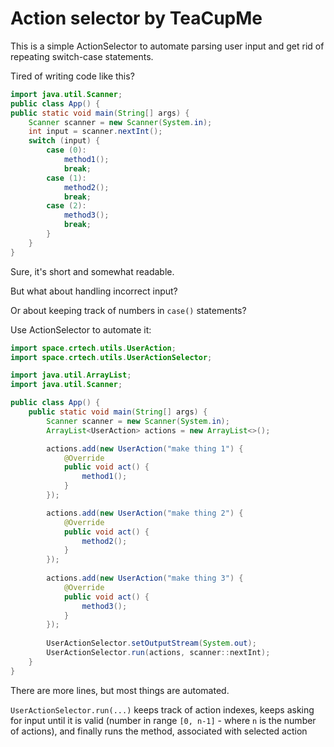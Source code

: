 # Action selector by TeaCupMe
This is a simple ActionSelector to automate parsing user input and get rid of
repeating switch-case statements.

Tired of writing code like this?
```java
import java.util.Scanner;
public class App() {
public static void main(String[] args) {
    Scanner scanner = new Scanner(System.in);
    int input = scanner.nextInt();
    switch (input) {
        case (0):
            method1();
            break;
        case (1):
            method2();
            break;
        case (2):
            method3();
            break;
        }
    }
}
```
Sure, it's short and somewhat readable. 

But what about handling incorrect input?

Or about keeping track of numbers in `case()` statements?

Use ActionSelector to automate it:

```java
import space.crtech.utils.UserAction;
import space.crtech.utils.UserActionSelector;

import java.util.ArrayList;
import java.util.Scanner;

public class App() {
    public static void main(String[] args) {
        Scanner scanner = new Scanner(System.in);
        ArrayList<UserAction> actions = new ArrayList<>();

        actions.add(new UserAction("make thing 1") {
            @Override
            public void act() {
                method1();
            }
        });

        actions.add(new UserAction("make thing 2") {
            @Override
            public void act() {
                method2();
            }
        });
        
        actions.add(new UserAction("make thing 3") {
            @Override
            public void act() {
                method3();
            }
        });
        
        UserActionSelector.setOutputStream(System.out);
        UserActionSelector.run(actions, scanner::nextInt);
    }
}
```
There are more lines, but most things are automated.

`UserActionSelector.run(...)` keeps track of action indexes, 
keeps asking for input until it is valid (number in range `[0, n-1]` - 
where `n` is the number of actions), and finally runs the method, associated with selected action